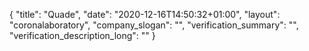 {
  "title": "Quade",
  "date": "2020-12-16T14:50:32+01:00",
  "layout": "coronalaboratory",
  "company_slogan": "",
  "verification_summary": "",
  "verification_description_long": ""
}
